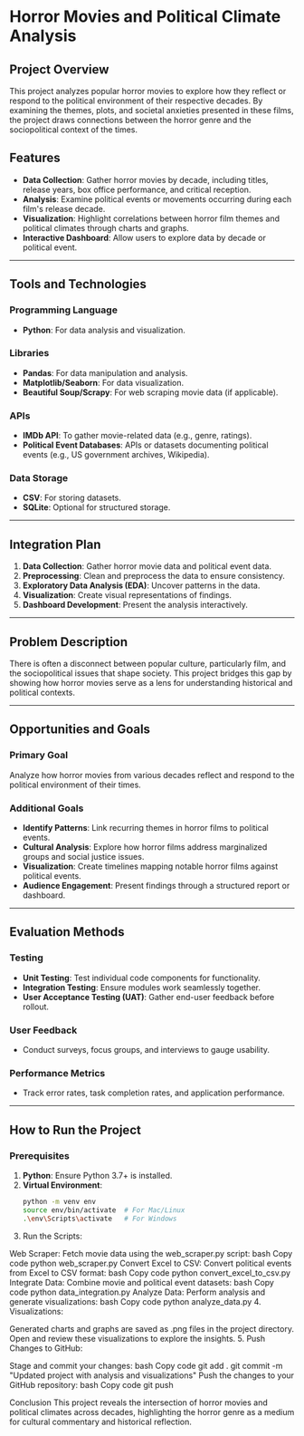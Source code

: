 # Horror Movies and Political Climate Analysis

## Project Overview
This project analyzes popular horror movies to explore how they reflect or respond to the political environment of their respective decades. By examining the themes, plots, and societal anxieties presented in these films, the project draws connections between the horror genre and the sociopolitical context of the times.

## Features
- **Data Collection**: Gather horror movies by decade, including titles, release years, box office performance, and critical reception.
- **Analysis**: Examine political events or movements occurring during each film's release decade.
- **Visualization**: Highlight correlations between horror film themes and political climates through charts and graphs.
- **Interactive Dashboard**: Allow users to explore data by decade or political event.

---

## Tools and Technologies

### Programming Language
- **Python**: For data analysis and visualization.

### Libraries
- **Pandas**: For data manipulation and analysis.
- **Matplotlib/Seaborn**: For data visualization.
- **Beautiful Soup/Scrapy**: For web scraping movie data (if applicable).

### APIs
- **IMDb API**: To gather movie-related data (e.g., genre, ratings).
- **Political Event Databases**: APIs or datasets documenting political events (e.g., US government archives, Wikipedia).

### Data Storage
- **CSV**: For storing datasets.
- **SQLite**: Optional for structured storage.

---

## Integration Plan
1. **Data Collection**: Gather horror movie data and political event data.
2. **Preprocessing**: Clean and preprocess the data to ensure consistency.
3. **Exploratory Data Analysis (EDA)**: Uncover patterns in the data.
4. **Visualization**: Create visual representations of findings.
5. **Dashboard Development**: Present the analysis interactively.

---

## Problem Description
There is often a disconnect between popular culture, particularly film, and the sociopolitical issues that shape society. This project bridges this gap by showing how horror movies serve as a lens for understanding historical and political contexts.

---

## Opportunities and Goals

### Primary Goal
Analyze how horror movies from various decades reflect and respond to the political environment of their times.

### Additional Goals
- **Identify Patterns**: Link recurring themes in horror films to political events.
- **Cultural Analysis**: Explore how horror films address marginalized groups and social justice issues.
- **Visualization**: Create timelines mapping notable horror films against political events.
- **Audience Engagement**: Present findings through a structured report or dashboard.

---

## Evaluation Methods

### Testing
- **Unit Testing**: Test individual code components for functionality.
- **Integration Testing**: Ensure modules work seamlessly together.
- **User Acceptance Testing (UAT)**: Gather end-user feedback before rollout.

### User Feedback
- Conduct surveys, focus groups, and interviews to gauge usability.

### Performance Metrics
- Track error rates, task completion rates, and application performance.

---

## How to Run the Project

### Prerequisites
1. **Python**: Ensure Python 3.7+ is installed.
2. **Virtual Environment**:
   ```bash
   python -m venv env
   source env/bin/activate  # For Mac/Linux
   .\env\Scripts\activate   # For Windows
3. Run the Scripts:

Web Scraper: Fetch movie data using the web_scraper.py script:
bash
Copy code
python web_scraper.py
Convert Excel to CSV: Convert political events from Excel to CSV format:
bash
Copy code
python convert_excel_to_csv.py
Integrate Data: Combine movie and political event datasets:
bash
Copy code
python data_integration.py
Analyze Data: Perform analysis and generate visualizations:
bash
Copy code
python analyze_data.py
4. Visualizations:

Generated charts and graphs are saved as .png files in the project directory.
Open and review these visualizations to explore the insights.
5. Push Changes to GitHub:

Stage and commit your changes:
bash
Copy code
git add .
git commit -m "Updated project with analysis and visualizations"
Push the changes to your GitHub repository:
bash
Copy code
git push

Conclusion
This project reveals the intersection of horror movies and political climates across decades, highlighting the horror genre as a medium for cultural commentary and historical reflection.